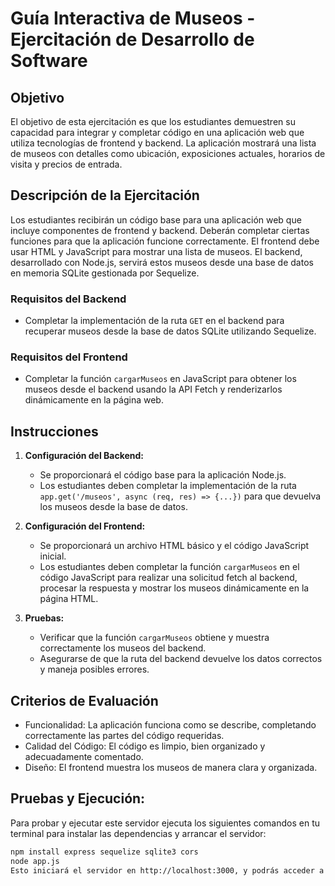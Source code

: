 # Guía Interactiva de Museos - Ejercitación de Desarrollo de Software

## Objetivo
El objetivo de esta ejercitación es que los estudiantes demuestren su capacidad para integrar y completar código en una aplicación web que utiliza tecnologías de frontend y backend. La aplicación mostrará una lista de museos con detalles como ubicación, exposiciones actuales, horarios de visita y precios de entrada.

## Descripción de la Ejercitación
Los estudiantes recibirán un código base para una aplicación web que incluye componentes de frontend y backend. Deberán completar ciertas funciones para que la aplicación funcione correctamente. El frontend debe usar HTML y JavaScript para mostrar una lista de museos. El backend, desarrollado con Node.js, servirá estos museos desde una base de datos en memoria SQLite gestionada por Sequelize.

### Requisitos del Backend
- Completar la implementación de la ruta `GET` en el backend para recuperar museos desde la base de datos SQLite utilizando Sequelize.

### Requisitos del Frontend
- Completar la función `cargarMuseos` en JavaScript para obtener los museos desde el backend usando la API Fetch y renderizarlos dinámicamente en la página web.

## Instrucciones
1. **Configuración del Backend:**
   - Se proporcionará el código base para la aplicación Node.js.
   - Los estudiantes deben completar la implementación de la ruta `app.get('/museos', async (req, res) => {...})` para que devuelva los museos desde la base de datos.

2. **Configuración del Frontend:**
   - Se proporcionará un archivo HTML básico y el código JavaScript inicial.
   - Los estudiantes deben completar la función `cargarMuseos` en el código JavaScript para realizar una solicitud fetch al backend, procesar la respuesta y mostrar los museos dinámicamente en la página HTML.

3. **Pruebas:**
   - Verificar que la función `cargarMuseos` obtiene y muestra correctamente los museos del backend.
   - Asegurarse de que la ruta del backend devuelve los datos correctos y maneja posibles errores.

## Criterios de Evaluación
- Funcionalidad: La aplicación funciona como se describe, completando correctamente las partes del código requeridas.
- Calidad del Código: El código es limpio, bien organizado y adecuadamente comentado.
- Diseño: El frontend muestra los museos de manera clara y organizada.

## Pruebas y Ejecución:
Para probar y ejecutar este servidor ejecuta los siguientes comandos en tu terminal para instalar las dependencias y arrancar el servidor:

```bash
npm install express sequelize sqlite3 cors
node app.js
Esto iniciará el servidor en http://localhost:3000, y podrás acceder a los datos de los museos accediendo a http://localhost:3000/museos desde un navegador o utilizando herramientas como Postman.\
```